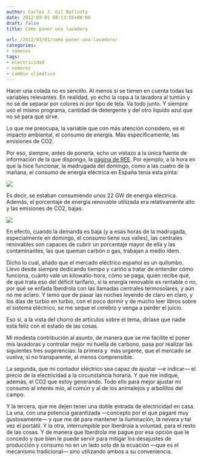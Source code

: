 ```yaml
---
author: Carlos J. Gil Bellosta
date: 2012-03-01 08:13:55+00:00
draft: false
title: Cómo poner una lavadora

url: /2012/03/01/como-poner-una-lavadora/
categories:
- números
tags:
- electricidad
- números
- cambio climático
---
```


Hacer una colada no es sencillo. Al menos si se tienen en cuenta todas las variables relevantes. En realidad, yo echo la ropa a la lavadora al tuntún y no sé de separar por colores ni por tipo de tela. Va todo junto. Y siempre uso el mismo programa, cantidad de detergente y del otro líquido azul que no sé para qué sirve.

Lo que me preocupa, la variable que con más atención considero, es el impacto ambiental, el consumo de energía. Más específicamente, las emisiones de CO2.

Por eso, siempre, antes de ponerla, echo un vistazo a la única fuente de información de la que dispongo, la [página de REE](https://demanda.ree.es/demanda.html). Por ejemplo, a la hora en que la hice funcionar, la madrugada del domingo, como a las cuatro de la mañana, el consumo de energía eléctrica en España tenía esta pinta:

[![](/wp-uploads/2012/02/consumo_electricidad_ree.png)
](/wp-uploads/2012/02/consumo_electricidad_ree.png)

Es decir, se estaban consumiendo unos 22 GW de energía eléctrica. Además, el porcentaje de energía renovable utilizada era relativamente alto y las emisiones de CO2, bajas:

[![](/wp-uploads/2012/02/fuentes_produccion.png)
](/wp-uploads/2012/02/fuentes_produccion.png)

En efecto, cuando la demanda es baja (y a esas horas de la madrugada, especialmente en domingo, el consumo tiene sus valles), las centrales renovables son capaces de cubrir un porcentaje mayor de ella y las contaminantes, las que queman carbón o gas, trabajan a medio ídem.

Dicho lo cual, añado que el mercado eléctrico español es un quilombo. Llevo desde siempre dedicando tiempo y cariño a tratar de entender cómo funciona, cuánto vale un kilowatio-hora, cómo se paga, quién recibe qué, de qué trata eso del déficit tarifario, si la energía renovable es rentable o no, por qué se enfada Iberdrola con las llamadas centrales termosolares, y aún no me aclaro. Y temo que de pasar las noches leyendo de claro en claro, y los días de turbio en turbio, con el poco dormir y de mucho leer libros sobre el sistema eléctrico, se me seque el cerebro y venga a perder el juicio.

Eso sí, a la vista del chorro de artículos sobre el tema, diríase que nadie está feliz con el estado de las cosas.

Mi modesta contribución al asunto, de manera que se me facilite el poner mis lavadoras y controlar mejor mi huella de carbono, pasa por realizar las siguientes tres sugerencias: la primera y  más urgente, que el mercado se vuelva, si no transparente, al menos comprensible.

La segunda, que mi contador eléctrico sea capaz de ajustar —e indicar— el precio de la electricidad a la circunstancia horaria. Y que me indique, además, el CO2 que estoy generando. Todo ello para mejor ajustar mi consumo al interés mío, al común y al de los animalejos y arbolillos del campo.

Y la tercera, que me dejen tener una doble entrada de electricidad en casa. La una, con una potencia garantizada —concepto por el que pagaré muy gustosamente— y que me dé para mantener la iluminación, la nevera y tal vez el portátil. Y la otra, interrumpible por Iberdrola a voluntad, para el resto de las cosas. Y de manera que Iberdrola me pague por esa opción que le concedo y que bien le puede servir para mitigar los desajustes de producción y consumo no en un lado solo de la ecuación —que es el mecanismo tradicional— sino utilizando ambos a su conveniencia.
